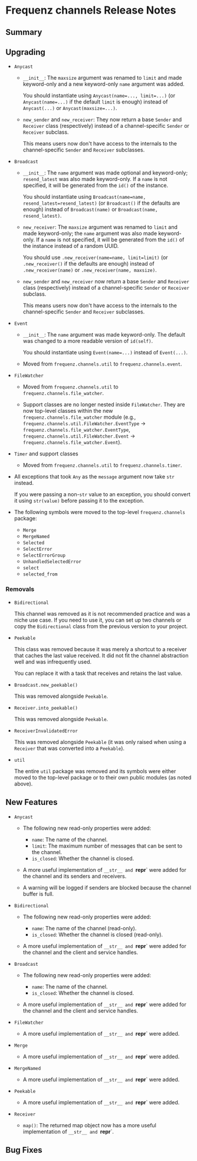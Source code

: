 # Frequenz channels Release Notes

## Summary


## Upgrading

* `Anycast`

  - `__init__`: The `maxsize` argument was renamed to `limit` and made keyword-only and a new keyword-only `name` argument was added.

    You should instantiate using `Anycast(name=..., limit=...)` (or `Anycast(name=...)` if the default `limit` is enough) instead of `Anycast(...)` or `Anycast(maxsize=...)`.

  - `new_sender` and `new_receiver`: They now return a base `Sender` and `Receiver` class (respectively) instead of a channel-specific `Sender` or `Receiver` subclass.

    This means users now don't have access to the internals to the channel-specific `Sender` and `Receiver` subclasses.

* `Broadcast`

  - `__init__`: The `name` argument was made optional and keyword-only; `resend_latest` was also made keyword-only. If a `name` is not specified, it will be generated from the `id()` of the instance.

    You should instantiate using `Broadcast(name=name, resend_latest=resend_latest)` (or `Broadcast()` if the defaults are enough) instead of `Broadcast(name)` or `Broadcast(name, resend_latest)`.

  - `new_receiver`: The `maxsize` argument was renamed to `limit` and made keyword-only; the `name` argument was also made keyword-only. If a `name` is not specified, it will be generated from the `id()` of the instance instead of a random UUID.

    You should use `.new_receiver(name=name, limit=limit)` (or `.new_receiver()` if the defaults are enough) instead of `.new_receiver(name)` or `.new_receiver(name, maxsize)`.

  - `new_sender` and `new_receiver` now return a base `Sender` and `Receiver` class (respectively) instead of a channel-specific `Sender` or `Receiver` subclass.

    This means users now don't have access to the internals to the channel-specific `Sender` and `Receiver` subclasses.

* `Event`

  - `__init__`: The `name` argument was made keyword-only. The default was changed to a more readable version of `id(self)`.

    You should instantiate using `Event(name=...)` instead of `Event(...)`.

  - Moved from `frequenz.channels.util` to `frequenz.channels.event`.

* `FileWatcher`

  - Moved from `frequenz.channels.util` to `frequenz.channels.file_watcher`.

  - Support classes are no longer nested inside `FileWatcher`. They are now top-level classes within the new `frequenz.channels.file_watcher` module (e.g., `frequenz.channels.util.FileWatcher.EventType` -> `frequenz.channels.file_watcher.EventType`, `frequenz.channels.util.FileWatcher.Event` -> `frequenz.channels.file_watcher.Event`).

* `Timer` and support classes

  - Moved from `frequenz.channels.util` to `frequenz.channels.timer`.

* All exceptions that took `Any` as the `message` argument now take `str` instead.

  If you were passing a non-`str` value to an exception, you should convert it using `str(value)` before passing it to the exception.

* The following symbols were moved to the top-level `frequenz.channels` package:

  - `Merge`
  - `MergeNamed`
  - `Selected`
  - `SelectError`
  - `SelectErrorGroup`
  - `UnhandledSelectedError`
  - `select`
  - `selected_from`

### Removals

* `Bidirectional`

  This channel was removed as it is not recommended practice and was a niche use case. If you need to use it, you can set up two channels or copy the `Bidirectional` class from the previous version to your project.

* `Peekable`

  This class was removed because it was merely a shortcut to a receiver that caches the last value received. It did not fit the channel abstraction well and was infrequently used.

  You can replace it with a task that receives and retains the last value.

* `Broadcast.new_peekable()`

  This was removed alongside `Peekable`.

* `Receiver.into_peekable()`

  This was removed alongside `Peekable`.

* `ReceiverInvalidatedError`

  This was removed alongside `Peekable` (it was only raised when using a `Receiver` that was converted into a `Peekable`).

* `util`

  The entire `util` package was removed and its symbols were either moved to the top-level package or to their own public modules (as noted above).

## New Features

* `Anycast`

  - The following new read-only properties were added:

    - `name`: The name of the channel.
    - `limit`: The maximum number of messages that can be sent to the channel.
    - `is_closed`: Whether the channel is closed.

  - A more useful implementation of `__str__ and `__repr__` were added for the channel and its senders and receivers.

  - A warning will be logged if senders are blocked because the channel buffer is full.

* `Bidirectional`

  - The following new read-only properties were added:

    - `name`: The name of the channel (read-only).
    - `is_closed`: Whether the channel is closed (read-only).

  - A more useful implementation of `__str__ and `__repr__` were added for the channel and the client and service handles.

* `Broadcast`

  - The following new read-only properties were added:

    - `name`: The name of the channel.
    - `is_closed`: Whether the channel is closed.

  - A more useful implementation of `__str__ and `__repr__` were added for the channel and the client and service handles.

* `FileWatcher`

  - A more useful implementation of `__str__ and `__repr__` were added.

* `Merge`

  - A more useful implementation of `__str__ and `__repr__` were added.

* `MergeNamed`

  - A more useful implementation of `__str__ and `__repr__` were added.

* `Peekable`

  - A more useful implementation of `__str__ and `__repr__` were added.

* `Receiver`

  - `map()`: The returned map object now has a more useful implementation of `__str__ and `__repr__`.

## Bug Fixes

<!-- Here goes notable bug fixes that are worth a special mention or explanation -->
